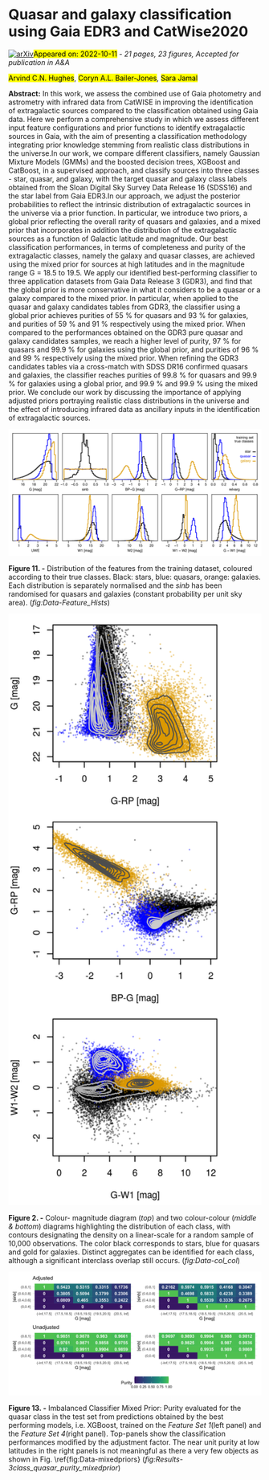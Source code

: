 <div class="macros" style="visibility:hidden;">
$\newcommand{\ensuremath}{}$
$\newcommand{\xspace}{}$
$\newcommand{\object}[1]{\texttt{#1}}$
$\newcommand{\farcs}{{.}''}$
$\newcommand{\farcm}{{.}'}$
$\newcommand{\arcsec}{''}$
$\newcommand{\arcmin}{'}$
$\newcommand{\ion}[2]{#1#2}$
$\newcommand{\textsc}[1]{\textrm{#1}}$
$\newcommand{\hl}[1]{\textrm{#1}}$
$\newcommand{\footnote}[1]{}$
$\newcommand{\nodata}{ ~\cdots~ }$</div>

<div class="macros" style="visibility:hidden;">
$\newcommand{\ensuremath}{}$
$\newcommand{\xspace}{}$
$\newcommand{\object}[1]{\texttt{#1}}$
$\newcommand{\farcs}{{.}''}$
$\newcommand{\farcm}{{.}'}$
$\newcommand{\arcsec}{''}$
$\newcommand{\arcmin}{'}$
$\newcommand{\ion}[2]{#1#2}$
$\newcommand{\textsc}[1]{\textrm{#1}}$
$\newcommand{\hl}[1]{\textrm{#1}}$
$\newcommand{\footnote}[1]{}$
$\newcommand{\nodata}{ ~\cdots~ }$</div>



<div id="title">

# Quasar and galaxy classification using Gaia EDR3 and CatWise2020

</div>
<div id="comments">

[![arXiv](https://img.shields.io/badge/arXiv-2210.05505-b31b1b.svg)](https://arxiv.org/abs/2210.05505)<mark>Appeared on: 2022-10-11</mark> - _21 pages, 23 figures, Accepted for publication in A&A_

</div>
<div id="authors">

<mark>Arvind C.N. Hughes</mark>, <mark>Coryn A.L. Bailer-Jones</mark>, <mark>Sara Jamal</mark>

</div>
<div id="abstract">

**Abstract:** In this work, we assess the combined use of Gaia photometry and astrometry with infrared data from CatWISE in improving the identification of extragalactic sources compared to the classification obtained using Gaia data. Here we perform a comprehensive study in which we assess different input feature configurations and prior functions to identify extragalactic sources in Gaia, with the aim of presenting a classification methodology integrating prior knowledge stemming from realistic class distributions in the universe.In our work, we compare different classifiers, namely Gaussian Mixture Models (GMMs) and the boosted decision trees, XGBoost and CatBoost, in a supervised approach, and classify sources into three classes - star, quasar, and galaxy, with the target quasar and galaxy class labels obtained from the Sloan Digital Sky Survey Data Release 16 (SDSS16) and the star label from Gaia EDR3.In our approach, we adjust the posterior probabilities to reflect the intrinsic distribution of extragalactic sources in the universe via a prior function. In particular, we introduce two priors, a global prior reflecting the overall rarity of quasars and galaxies, and a mixed prior that incorporates in addition the distribution of the extragalactic sources as a function of Galactic latitude and magnitude.   Our best classification performances, in terms of completeness and purity of the extragalactic classes, namely the galaxy and quasar classes, are achieved using the mixed prior for sources at high latitudes and in the magnitude range G = 18.5 to 19.5.   We apply our identified best-performing classifier to three application datasets from Gaia Data Release 3 (GDR3), and find that the global prior is more conservative in what it considers to be a quasar or a galaxy compared to the mixed prior.   In particular, when applied to the quasar and galaxy candidates tables from GDR3, the classifier using a global prior achieves purities of 55 \% for quasars and 93 \% for galaxies, and purities of 59 \% and 91 \% respectively using the mixed prior.   When compared to the  performances obtained on the GDR3 pure quasar and galaxy candidates samples, we reach a higher level of purity, 97 \% for quasars and 99.9 \% for galaxies using the global prior, and purities of 96 \% and 99 \% respectively using the mixed prior.   When refining the GDR3 candidates tables via a cross-match with SDSS DR16 confirmed quasars and galaxies, the classifier reaches purities of 99.8 \% for quasars and 99.9 \% for galaxies using a global prior, and 99.9 \% and 99.9 \% using the mixed prior.   We conclude our work by discussing the importance of applying adjusted priors portraying realistic class distributions in the universe and the effect of introducing infrared data as ancillary inputs in the identification of extragalactic sources.

</div>

<div id="div_fig1">

<img src="tmp_2210.05505/./Plots/Figure2-any_all_featurehist_UWE_w1-w2.png" alt="Fig11" width="100%"/>

**Figure 11. -** Distribution of the features from the training dataset, coloured according to their true classes. Black: stars, blue: quasars, orange: galaxies. Each distribution is separately normalised and the $sin b$ has been randomised for quasars and galaxies (constant probability
per unit sky area). (*fig:Data-Feature_Hists*)

</div>
<div id="div_fig2">

<img src="tmp_2210.05505/./Plots/Figure3-col_col_diagrams.png" alt="Fig2" width="100%"/>

**Figure 2. -** Colour- magnitude diagram (_top_) and two colour-colour (_middle \& bottom_) diagrams highlighting the distribution of each class, with contours designating the density on a linear-scale for a random sample of 10,000 observations. The color black corresponds to stars, blue for quasars and gold for galaxies. Distinct aggregates can be identified for each class, although a significant interclass overlap still occurs. (*fig:Data-col_col*)

</div>
<div id="div_fig3">

<img src="tmp_2210.05505/./Plots/Figure6-3class_quasar_purity_mixedprior.png" alt="Fig13" width="100%"/>

**Figure 13. -** Imbalanced Classifier Mixed Prior: Purity evaluated for the quasar class in the test set from predictions obtained by the best performing models, i.e. XGBoost, trained on the _Feature Set 1_(left panel) and the _Feature Set 4_(right panel).
Top-panels show the classification performances modified by the adjustment factor. The near unit purity at low latitudes in the right panels is not meaningful as there a very few objects as shown in Fig. \ref{fig:Data-mixedpriors} (*fig:Results-3class_quasar_purity_mixedprior*)

</div>